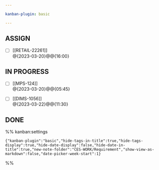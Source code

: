 ```yaml
---

kanban-plugin: basic

---
```


## ASSIGN

- [ ] [[RETAIL-22261]]<br>@{2023-03-20}@@{16:00}


## IN PROGRESS

- [ ] [[MPS-124]]<br>@{2023-03-20}@@{05:45}
- [ ] [[DIMS-1056]]<br>@{2023-03-22}@@{11:30}


## DONE





%% kanban:settings
```
{"kanban-plugin":"basic","hide-tags-in-title":true,"hide-tags-display":true,"hide-date-display":false,"hide-date-in-title":true,"new-note-folder":"CES-WORK/Requirement","show-view-as-markdown":false,"date-picker-week-start":1}
```
%%